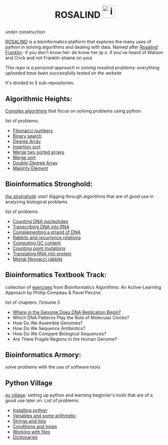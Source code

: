 # <p align="center"> ROSALIND <img src="https://camo.githubusercontent.com/8189e5e3e5c0848ed6d22ea591e0cf962323ec716135617e1a3e25aae9cfe71d/68747470733a2f2f74656368737461636b2d67656e657261746f722e76657263656c2e6170702f707974686f6e2d69636f6e2e737667" alt="icon" data-canonical-src="https://techstack-generator.vercel.app/python-icon.svg" style="max-width: 100%;" width="40" height="40"> 

*under construction*

[ROSALIND](https://rosalind.info/about/) is a bioinformatics platform that explores the many uses of python in solving algorithms and dealing with data. Named after [Rosalind Franklin](https://en.wikipedia.org/wiki/Rosalind_Franklin)- if you don't know her: do know her (p.s. if you've heard of Watson and Crick and not Franklin shame on you)

*This repo is a personal approach in solving rosalind problems: everything uploaded have been successfully tested on the website*

It's divided to 5 sub-repositories:

## Algorithmic Heights: 

[Complex algorithms](./Algorithmic%20Heights) that focus on solving problems using python

list of problems:
* [Fibonacci numbers](./Algorithmic%20Heights/FIBO.py)
* [Binary search](./Algorithmic%20Heights/BINS.py)
* [Degree Array](./Algorithmic%20Heights/DEG.py)
* [Insertion sort](./Algorithmic%20Heights/INS.py)
* [Merge two sorted arrays](./Algorithmic%20Heights/MER.py)
* [Merge sort](./Algorithmic%20Heights/MS.py)
* [Double-Degree Array](./Algorithmic%20Heights/DDEG.py)
* [Majority Element](./Algorithmic%20Heights/MAJ.py)

## Bioinformatics Stronghold:

[the stronghold](./Bioinformatics%20Stronghold): start digging through algorithms that are of good use in analyzing biological problems
  
list of problems:
* [Counting DNA nucleotides](./Bioinformatics%20Stronghold/DNA.py)
* [Transcribing DNA into RNA](./Bioinformatics%20Stronghold/RNA.py)
* [Complementing a strand of DNA](./Bioinformatics%20Stronghold/REVC.py)
* [Rabbits and recurrence relations](./Bioinformatics%20Stronghold/FIB.py)
* [Computing GC content](./Bioinformatics%20Stronghold/GC.py)
* [Counting point mutations](./Bioinformatics%20Stronghold/HAMM.py)
* [Translating RNA into protein](./Bioinformatics%20Stronghold/PROT.py)
* [Mortal fibonacci rabbits](./Bioinformatics%20Stronghold/FIBD.py)

  
## Bioinformatics Textbook Track:

collection of [exercises](./Bioinformatics%20Textbook%20Track) from Bioinformatics Algorithms: An Active-Learning Approach by Phillip Compeau & Pavel Pevzne.

list of chapters: (Volume I)
- [Where in the Genome Does DNA Replication Begin?](./Bioinformatics%20Textbook%20Track/#Chapter%201:%20Where%20in%20The%20DNA%20Does%20Replication%20Starts)
- Which DNA Patterns Play the Role of Molecular Clocks?
- How Do We Assemble Genomes?
- How Do We Sequence Antibiotics?
- How Do We Compare Biological Sequences?
- Are There Fragile Regions in the Human Genome?

## Bioinformatics Armory: 

solve problems with the use of software tools

## Python Village

[py village](./Python%20Village): setting up python and learning beginner's tools that are of a good use later on.
List of problems:
- [Installing python](Python%20Village/readme.md#INI1)
- [Variables and some arithmetic](Python%20Village/readme.md#INI2)
- [Strings and lists](Python%20Village/readme.md#INI3)
- [Conditions and loops](Python%20Village/readme.md#INI4)
- [Working with files](Python%20Village/readme.md#INI5)
- [Dictionaries](Python%20Village/readme.md#INI6)
